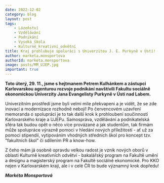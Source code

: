 ```yaml
---
date: 2022-12-02
category: blog
layout: post
tags:
    - Lázeňství
    - Vzdělávání
    - Podnikání
    - Vysoká_škola
    - Kulturně_kreativní_odvětní
title: Kraj prohlubuje spoluráci s Univerzitou J. E. Purkyně v Ústí!
author: marketa.monsportova
authorId: marketa.monsportova
image: posts/MM_UJEP.jpg
important: true
---
```

**Toto úterý, 29. 11., jsme s hejtmanem Petrem Kulhánkem a zástupci Karlovarskou agenturou rozvoje podnikání navštívili Fakultu sociálně ekonomickou Univerzity Jana Evangelisty Purkyně v Ústí nad Labem.**

Univerzitním prostředí jsme byli velmi mile překvapeni a je vidět, že se zde inovací a modernizace rozhodně nebojí! Po červencovém uzavření memoranda o spolupráci je to tak další krok k prohloubení součinnosti Karlovarského kraje a UJEPu. Samospráva, vzdělávání a podnikatelská sféra tak budou opět o něco více provázané a jak studentům, tak firmám může spolupráce výrazně pomoci v hledání nových příležitostí - ať už za pomocí stipendií, vytipováním vhodných středních škol pro koncept tzv. "fakultních škol" či sdílením PR a know-how.

Z čeho mám já osobně opravdu velkou radost je vznik nových oborů v oblasti Kulturně kreativních odvětví - bakalářský program na Fakultě umění a designu a magisterský program na Fakultě sociálně ekonomické. Pro KKO nejen v Karlovarském kraji, ale i v celé ČR to bude významný krok dopředu!

***Markéta Monsportová***
